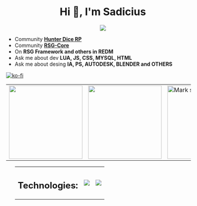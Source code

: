 <div id="user-content-toc">
  <ul align="center">
    <summary><h1 style="display: inline-block">Hi 👋, I'm Sadicius</h1></summary>
    <a href="https://linktr.ee/sadicius">
    <img src="https://img.shields.io/badge/-Linktr-000000?style=flat-square&logo=github&logoColor=white">
    </a>
  </ul>
  </p>
</div>

- Community [**Hunter Dice RP**](https://discord.gg/Vh3ufED3Hj)
- Community [**RSG-Core**](https://discord.gg/eW3ADkf4Af)
- On **RSG Framework and others in REDM**
- Ask me about dev **LUA, JS, CSS, MYSQL, HTML**
- Ask me about desing **IA, PS, AUTODESK, BLENDER and OTHERS**

[![ko-fi](https://ko-fi.com/img/githubbutton_sm.svg)](https://ko-fi.com/P5P5X6OMW)

<div align="center">
  <table>
    <tr>
      <td><img height="200px" src="https://github-readme-stats.vercel.app/api?username=Sadicius&show_icons=true&theme=dark" /></td>
      <td><img height="200px" src="https://github-readme-stats.vercel.app/api/top-langs/?username=Sadicius&layout=compact&show_icons=true&theme=dark" /></td>
      <td><img height="200px" title="🔥 Get streak stats for your profile at git.io/streak-stats" alt="Mark streak" src="https://github-readme-streak-stats.herokuapp.com/?user=Sadicius&theme=dark&hide_border=false" /></td>
    </tr>
  </table>
</div>

<div id="user-content-toc">
  <ul align="center">
    <table>
      <tr>
        <td><summary><h2 style="display: inline-block">Technologies: </h2>
        </summary></td>
        <td><a align="center" href="https://skillicons.dev">
          <img src="https://skillicons.dev/icons?i=discord,github,lua,html,js,css,mysql,arduino,vscode&perline=14" />
        </a></td>
         <td><a align="center" href="https://skillicons.dev">
          <img src="https://skillicons.dev/icons?i=autocad,blender,sketchup,unreal,ai,ps,figma,gmail&perline=14" />
        </a></td>
      </tr>
    </table>
  </ul>
</div>
